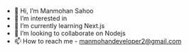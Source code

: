 - 👋 Hi, I’m Manmohan Sahoo
- 👀 I’m interested in 
- 🌱 I’m currently learning Next.js
- 💞️ I’m looking to collaborate on Nodejs
- 📫 How to reach me - manmohandeveloper2@gmail.com

<!---
manmohan-sahoo-au8/manmohan-sahoo-au8 is a ✨ special ✨ repository because its `README.md` (this file) appears on your GitHub profile.
You can click the Preview link to take a look at your changes.
--->

